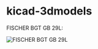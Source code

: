 # kicad-3dmodels

FISCHER BGT GB 29L:

![FISCHER BGT GB 29L](https://github.com/dhaillant/kicad-3dmodels/raw/master/eurorack-rails/FISCHER%20BGT%20GB%2029L.png)


